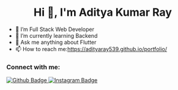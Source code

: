  <h1 align="center">Hi 👋, I'm Aditya Kumar Ray</h1>

- 🔭 I’m Full Stack Web Developer
- 🌱 I’m currently learning Backend
- 💬 Ask me anything about Flutter 
- 📫 How to reach me:https://adityaray539.github.io/portfolio/
  
### Connect with me:
<div id="badges">
  <a href="https://github.com/adityaray539">
    <img src="https://img.shields.io/badge/Github-white?style=for-the-badge&logo=Github&logoColor=black" alt="Github Badge"/>
  </a>
   <a href="https://www.instagram.com/aditya_ray_arya/">
    <img src="https://img.shields.io/badge/Instagram-purple?style=for-the-badge&logo=instagram&logoColor=white" alt="Instagram Badge"/>
  </a>
  
</div>
